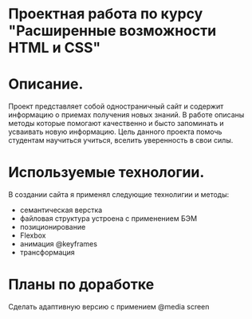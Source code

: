 # Проектная работа по курсу "Расширенные возможности HTML и CSS"

# Описание.
Проект представляет собой одностраничный сайт и содержит информацию о приемах получения новых знаний.
В работе описаны методы которые помогают качественно и бысто запоминать и усваивать новую информацию.
Цель данного проекта помочь студентам научиться учиться, вселить уверенность в свои силы.

# Используемые технологии.
В создании сайта я применял следующие технолигии и методы:

- семантическая верстка
- файловая структура устроена с применением БЭМ
- позиционирование
- Flexbox
- анимация @keyframes
- трансформация
# Планы по доработке
Сделать адаптивную версию с примением @media screen
